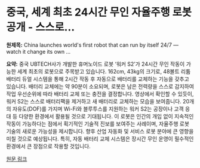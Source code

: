 # 중국, 세계 최초 24시간 무인 자율주행 로봇 공개 - 스스로…

**원제목:** China launches world's first robot that can run by itself 24/7 — watch it change its own ...

**요약:** 중국 UBTECH사가 개발한 휴머노이드 로봇 ‘워커 S2’가 24시간 무인 작동이 가능한 세계 최초의 로봇으로 주목받고 있습니다.  162cm, 43kg의 크기로,  48볼트 리튬 배터리 듀얼 시스템을 통해 2시간 작동 후 자동으로 배터리를 교체하는 기능을 갖추고 있습니다.  배터리 교체에는 약 90분이 소요되며, 로봇은 남은 전력량을 스스로 감지하여 작업 우선순위에 따라 배터리 교체 또는 충전을 결정합니다.  영상에서 확인할 수 있듯이, 워커 S2는 스스로 배터리팩을 제거하고 새 배터리로 교체하는 모습을 보여줍니다.  20개의 자유도(DOF)를 가지며 Wi-Fi와 블루투스를 지원하는 워커 S2는 공장이나 고객 응대 등 다양한 환경에서 활용될 것으로 기대됩니다.  이 로봇은 인간의 개입 없이 지속적인 작동이 가능하다는 점에서 획기적인 기술적 진보를 보여주는 사례이며,  자율주행 로봇 기술의 새로운 가능성을 제시합니다.  향후 산업 자동화 및 서비스 로봇 분야에 큰 영향을 미칠 것으로 예상됩니다.  특히,  자동 배터리 교체 시스템은  장시간 무인 운영이 필수적인 환경에서 큰 장점으로 작용할 것입니다.

[원문 링크](https://www.livescience.com/technology/robotics/china-launches-worlds-first-robot-that-can-run-by-itself-24-7-watch-it-change-its-own-batteries-in-unsettling-new-footage)
